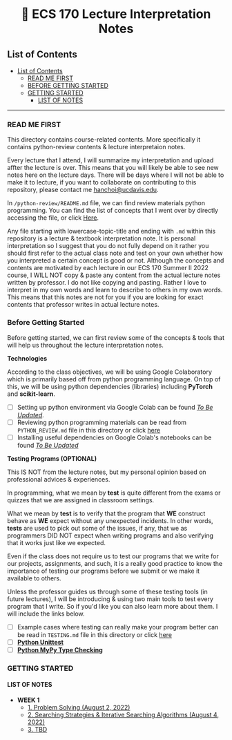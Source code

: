 <div align="center">
<h1 aling="center">
🚀 ECS 170 Lecture Interpretation Notes
</h1>
</div>

## List of Contents

- [List of Contents](#list-of-contents)
  - [READ ME FIRST](#read-me-first)
  - [BEFORE GETTING STARTED](#before-getting-started)
  - [GETTING STARTED](#getting-started)
    - [LIST OF NOTES](#list-of-notes)

---

### READ ME FIRST

This directory contains course-related contents. More specifically it contains python-review contents & lecture interpretaion notes.

Every lecture that I attend, I will summarize my interpretation and upload affter the lecture is over. This means that you will likely be able to see new notes here on the lecture days. There will be days where I will not be able to make it to lecture, if you want to collaborate on contributing to this repository, please contact me hanchoi@ucdavis.edu.

In `/python-review/README.md` file, we can find review materials python programming. You can find the list of concepts that I went over by directly accessing the file, or click [Here](./python-review/README.md).

Any file starting with lowercase-topic-title and ending with `.md` within this repository is a lecture & textbook interpretation note. It is personal interpretation so I suggest that you do not fully depend on it rather you should first refer to the actual class note and test on your own whether how you interpreted a certain concept is good or not. Although the concepts and contents are motivated by each lecture in our ECS 170 Summer II 2022 course, I WILL NOT copy & paste any content from the actual lecture notes written by professor. I do not like copying and pasting. Rather I love to interpret in my own words and learn to describe to others in my own words. This means that this notes are not for you if you are looking for exact contents that professor writes in actual lecture notes.

### Before Getting Started

Before getting started, we can first review some of the concepts & tools that will help us throughout the lecture interpretation notes.

**Technologies**

According to the class objectives, we will be using Google Colaboratory which is primarily based off from python programming language. On top of this, we will be using python dependencies (libraries) including **PyTorch** and **scikit-learn**.

- [ ] Setting up python environment via Google Colab can be found [_To Be Updated_](#).
- [ ] Reviewing python programming materials can be read from `PYTHON_REVIEW.md` file in this directory or click [here](.python-review/README.md)
- [ ] Installing useful dependencies on Google Colab's notebooks can be found [_To Be Updated_](#)

**Testing Programs (OPTIONAL)**

This IS NOT from the lecture notes, but my personal opinion based on professional advices & experiences.

In programming, what we mean by **test** is quite different from the exams or quizzes that we are assigned in classroom settings.

What we mean by **test** is to verify that the program that **WE** construct behave as **WE** expect without any unexpected incidents. In other words, **tests** are used to pick out some of the issues, if any, that we as programmers DID NOT expect when writing programs and also verifying that it works just like we expected.

Even if the class does not require us to test our programs that we write for our projects, assignments, and such, it is a really good practice to know the importance of testing our programs before we submit or we make it available to others.

Unless the professor guides us through some of these testing tools (in future lectures), I will be introducing & using two main tools to test every program that I write. So if you'd like you can also learn more about them. I will include the links below.

- [ ] Example cases where testing can really make your program better can be read in `TESTING.md` file in this directory or click [here](./TESTING.md)
- [ ] [**Python Unittest**](https://realpython.com/python-testing/)
- [ ] [**Python MyPy Type Checking**](https://realpython.com/lessons/type-checking-mypy/)

### GETTING STARTED

#### LIST OF NOTES

- **WEEK 1**
  - [1. Problem Solving (August 2, 2022)](./problem_solving.md.md)
  - [2. Searching Strategies & Iterative Searching Algorithms (August 4, 2022)](./searching_strategies.md)
  - [3. TBD](#)
